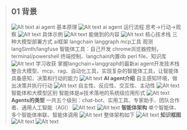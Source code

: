 > ## 01 背景
> ![Alt text](image.png)
> ai agent 基本原理
> ![Alt text](image-1.png)
> ai agent 运行流程 思考->行动->观察
> ![Alt text](image-2.png)
> 具体示例
> ![Alt text](image-3.png)
> 能做到的内容
> ![Alt text](image-4.png)
> 核心技术栈
> 三种大模型部署方式
> ai框架 langchain langgraph
> mcp工具
> 观测 langSimth/langfuse
> 智能体工具：自己开发 chrome浏览器控制，terminal/powershell 终端控制、langchain内置db perl file、知识库
> ![Alt text](image-5.png)
> 学习收获
> 掌握langchain+langgraph的最新ai agent开发技术栈
> 整合大模型、mcp、rag、自动化工具，实现复杂的智能体工具，让智能体具备感知，决策和行动的能力
> ![Alt text](image-6.png)
> **AI agent介绍**
> 自主感知环境，做出决策并执行行动
> ![Alt text](image-7.png)
> 自主性、反应性、交互性、主动性
> ![Alt text](image-8.png)
> 智能体和大模型区别
> 智能体是ai技术落地的系统级应用形式
> ![Alt text](image-9.png)
> **Agents的类型**
> 一共五个级别：chat-bot、实用工具、专家助手、团队合作者、通用人工智能（AGI）
> ![Alt text](image-10.png)
> ![Alt text](image-11.png)
> **智能体架构**
> 单个智能体、多个智能体串联、智能体调用
> ![Alt text](image-12.png)
> 整体架构如下
> ![Alt text](image-13.png)
> **知识框图**
> ![Alt text](image-14.png)
> ![Alt text](image-15.png)